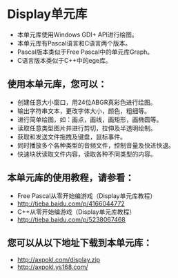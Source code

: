 Display单元库
=============
* 本单元库使用Windows GDI+ API进行绘图。
* 本单元库有Pascal语言和C语言两个版本。
* Pascal版本类似于Free Pascal中的单元库Graph。
* C语言版本类似于C++中的ege库。

使用本单元库，您可以：
-------------
* 创建任意大小窗口，用24位ABGR真彩色进行绘图。
* 输出字符串文本，更改字体大小，颜色，粗细等。
* 进行简单绘图，如：画点，画线，画矩形，画椭圆等。
* 读取任意类型图片并进行剪切，拉伸及半透明绘制。
* 获取和发送文件拖拽及键盘，鼠标事件。
* 同时播放多个各种类型的音频文件，控制音量及快进快退。
* 快速块状读取文件内容，读取各种不同类型的内容。

本单元库的使用教程，请参看：
-------------
* Free Pascal从零开始编游戏（Display单元库教程）
* http://tieba.baidu.com/p/4166044772
* C++从零开始编游戏（Display单元库教程）
* http://tieba.baidu.com/p/5238067468

您可以从以下地址下载到本单元库：
-------------
* http://axpokl.com/display.zip
* http://axpokl.ys168.com/
